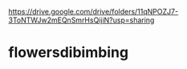 https://drive.google.com/drive/folders/11qNPOZJ7-3ToNTWJw2mEQnSmrHsQijiN?usp=sharing 
# flowersdibimbing
